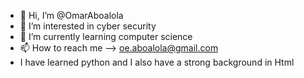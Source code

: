 - 👋 Hi, I’m @OmarAboalola
- 👀 I’m interested in cyber security 
- 🌱 I’m currently learning computer science
- 📫 How to reach me --> oe.aboalola@gmail.com 
- I have learned python and I also have a strong background in Html 
<!---
OmarAboalola/OmarAboalola is a ✨ special ✨ repository because its `README.md` (this file) appears on your GitHub profile.
You can click the Preview link to take a look at your changes.
--->

